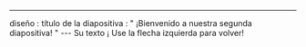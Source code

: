 ---
 diseño : título de la diapositiva
 : " ¡Bienvenido a nuestra segunda diapositiva! " 
--- Su texto ¡ Use la flecha izquierda para volver!
